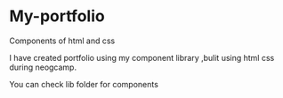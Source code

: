 # My-portfolio
Components of html and css


I have created portfolio using my component library ,bulit using html css during neogcamp.

You can check lib folder for components

